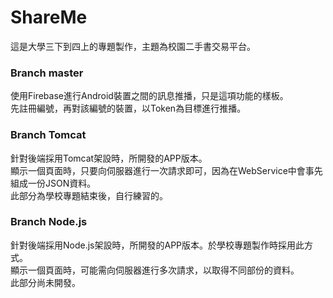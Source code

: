 # ShareMe
這是大學三下到四上的專題製作，主題為校園二手書交易平台。

### Branch master
使用Firebase進行Android裝置之間的訊息推播，只是這項功能的樣板。<br>
先註冊編號，再對該編號的裝置，以Token為目標進行推播。

### Branch Tomcat
針對後端採用Tomcat架設時，所開發的APP版本。<br>
顯示一個頁面時，只要向伺服器進行一次請求即可，因為在WebService中會事先組成一份JSON資料。<br>
此部分為學校專題結束後，自行練習的。

### Branch Node.js
針對後端採用Node.js架設時，所開發的APP版本。於學校專題製作時採用此方式。<br>
顯示一個頁面時，可能需向伺服器進行多次請求，以取得不同部份的資料。<br>
此部分尚未開發。
